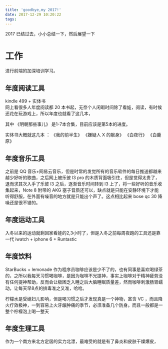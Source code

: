 ```yaml
---
title: 'goodbye,my 2017!'
date: 2017-12-29 10:20:22
tags:
---
```



2017 已结过去，小小总结一下，然后展望一下

# 工作

进行前端的加深培训学习。




## 年度阅读工具
kindle 499 + 实体书  
网上看很多人年度阅读都 20 本书起，无奈个人闲暇时间除了看娃，阅读，有时候还花在玩游戏上，所以年度也就看了这几本，

其中 《明朝那些事儿》 是1-7本合集，目前应该是第5本的进度。  

实体书大概就这几本 ： 《我的前半生》 《嫌疑人 X 的献身》 《白夜行》 《白鹿原》


## 年度音乐工具  
之前是 QQ 音乐+网易云音乐，但是时常的发觉所有的音乐软件的每日推送都越来越少好听的歌曲，之后网上被乐彼 l3 pro 的木质背面吸引住，但是觉得太贵了，退而求其次入手了乐彼 l3 之后，逐渐音乐时间转到 l3 上了，将一些好听的音乐收集起来，Note 8 附带的 AKG 塞子音质还可以，缺点就是只能在安静环境下才能听得舒服，在外面有噪音的地方就是只能出个声了。这点相比起来 bose qc 30 降噪还是很不错的。

## 年度运动工具  
入冬以来的运动就剩回家看娃的2,3小时了，但是入冬之前每周夜跑的工具还是靠一代 iwatch + iphone 6 + Runtastic 

## 年度饮料  
StarBucks + lemonade
作为程序员咖啡应该是少不了的，也有同事是喜欢喝绿茶的，之所以我每天习惯喝咖啡，是因为咖啡不光提神，事实上咖啡对于精神疲劳没有任何提神帮助，反而会让极困乏入睡之后大脑睡眠质量差，然而咖啡刺激肠胃蠕动，让每天早8点的排毒准之又准，哈哈。

柠檬水是受媳妇儿影响，但是喝习惯之后才发现真是一个神物，富含 VC ，而且降火疗效极神，一到容易上火牙龈肿痛的季节，必须准备几个防身。而且一般都是一整个柠檬泡上喝一整天 


## 年度生理工具  
作为一个南方来北方定居的实力北漂，最难受的就是有了鼻炎和皮肤干燥爆皮，
